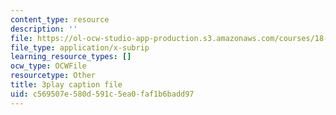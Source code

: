 ```yaml
---
content_type: resource
description: ''
file: https://ol-ocw-studio-app-production.s3.amazonaws.com/courses/18-06sc-linear-algebra-fall-2011/c569507e580d591c5ea0faf1b6badd97_MsIvs_6vC38.srt
file_type: application/x-subrip
learning_resource_types: []
ocw_type: OCWFile
resourcetype: Other
title: 3play caption file
uid: c569507e-580d-591c-5ea0-faf1b6badd97
---
```

